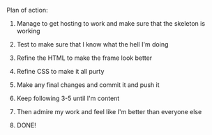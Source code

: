 Plan of action:

1) Manage to get hosting to work and make sure that the skeleton is working

2) Test to make sure that I know what the hell I'm doing

3) Refine the HTML to make the frame look better

4) Refine CSS to make it all purty

5) Make any final changes and commit it and push it

6) Keep following 3-5 until I'm content

7) Then admire my work and feel like I'm better than everyone else

8) DONE!

